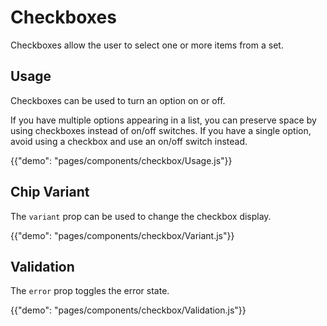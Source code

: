 # Checkboxes

<p class="description">Checkboxes allow the user to select one or more items from a set.</p>

## Usage

Checkboxes can be used to turn an option on or off.

If you have multiple options appearing in a list, you can preserve space by using checkboxes
instead of on/off switches. If you have a single option, avoid using a checkbox and use an
on/off switch instead.

{{"demo": "pages/components/checkbox/Usage.js"}}

## Chip Variant

The `variant` prop can be used to change the checkbox display.

{{"demo": "pages/components/checkbox/Variant.js"}}

## Validation

The `error` prop toggles the error state.

{{"demo": "pages/components/checkbox/Validation.js"}}
